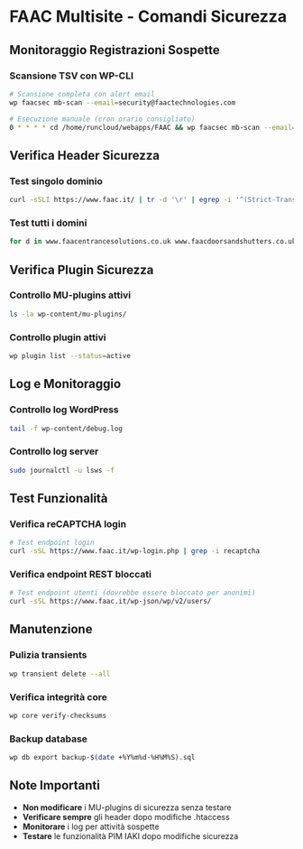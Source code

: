 # FAAC Multisite - Comandi Sicurezza

## Monitoraggio Registrazioni Sospette

### Scansione TSV con WP-CLI
```bash
# Scansione completa con alert email
wp faacsec mb-scan --email=security@faactechnologies.com

# Esecuzione manuale (cron orario consigliato)
0 * * * * cd /home/runcloud/webapps/FAAC && wp faacsec mb-scan --email=security@faactechnologies.com
```

## Verifica Header Sicurezza

### Test singolo dominio
```bash
curl -sSLI https://www.faac.it/ | tr -d '\r' | egrep -i '^(Strict-Transport-Security|X-Frame-Options|X-Content-Type-Options|Referrer-Policy|Permissions-Policy):'
```

### Test tutti i domini
```bash
for d in www.faacentrancesolutions.co.uk www.faacdoorsandshutters.co.uk www.faacentrancesolutions.fr www.geniusg.com en.geniusg.com www.geniusg.fr www.faac.si www.faac.hu www.faac-automatischedeuren.nl www.faac.nl www.faac.ch www.faac.biz www.faac.at entrancesolutions.faac.au staging.entrancesolutions.faac.au; do echo "===== $d"; curl -sSLI https://$d/ | tr -d '\r' | egrep -i '^(Strict-Transport-Security|X-Frame-Options|X-Content-Type-Options|Referrer-Policy|Permissions-Policy):' | cat; done
```

## Verifica Plugin Sicurezza

### Controllo MU-plugins attivi
```bash
ls -la wp-content/mu-plugins/
```

### Controllo plugin attivi
```bash
wp plugin list --status=active
```

## Log e Monitoraggio

### Controllo log WordPress
```bash
tail -f wp-content/debug.log
```

### Controllo log server
```bash
sudo journalctl -u lsws -f
```

## Test Funzionalità

### Verifica reCAPTCHA login
```bash
# Test endpoint login
curl -sSL https://www.faac.it/wp-login.php | grep -i recaptcha
```

### Verifica endpoint REST bloccati
```bash
# Test endpoint utenti (dovrebbe essere bloccato per anonimi)
curl -sSL https://www.faac.it/wp-json/wp/v2/users/
```

## Manutenzione

### Pulizia transients
```bash
wp transient delete --all
```

### Verifica integrità core
```bash
wp core verify-checksums
```

### Backup database
```bash
wp db export backup-$(date +%Y%m%d-%H%M%S).sql
```

## Note Importanti

- **Non modificare** i MU-plugins di sicurezza senza testare
- **Verificare sempre** gli header dopo modifiche .htaccess
- **Monitorare** i log per attività sospette
- **Testare** le funzionalità PIM IAKI dopo modifiche sicurezza
